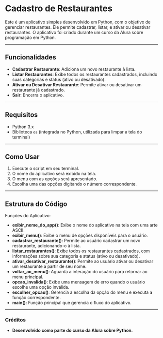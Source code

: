 # Cadastro de Restaurantes

Este é um aplicativo simples desenvolvido em Python, com o objetivo de gerenciar restaurantes. Ele permite cadastrar, listar, e ativar ou desativar restaurantes. O aplicativo foi criado durante um curso da Alura sobre programação em Python.

---
## Funcionalidades

- **Cadastrar Restaurante**: Adiciona um novo restaurante à lista.
- **Listar Restaurantes**: Exibe todos os restaurantes cadastrados, incluindo suas categorias e status (ativo ou desativado).
- **Ativar ou Desativar Restaurante**: Permite ativar ou desativar um restaurante já cadastrado.
- **Sair**: Encerra o aplicativo.
---
## Requisitos

- Python 3.x
- Biblioteca `os` (integrada no Python, utilizada para limpar a tela do terminal)
---
## Como Usar

1. Execute o script em seu terminal.
2. O nome do aplicativo será exibido na tela.
3. O menu com as opções será apresentado.
4. Escolha uma das opções digitando o número correspondente.
---
## Estrutura do Código
Funções do Aplicativo: 
- **exibir_nome_do_app()**: Exibe o nome do aplicativo na tela com uma arte ASCII.
- **exibir_menu()**: Exibe o menu de opções disponíveis para o usuário.
- **cadastrar_restaurante()**: Permite ao usuário cadastrar um novo restaurante, adicionando-o à lista.
- **listar_restaurantes()**: Exibe todos os restaurantes cadastrados, com informações sobre sua categoria e status (ativo ou desativado).
- **ativar_desativar_restaurante()**: Permite ao usuário ativar ou desativar um restaurante a partir de seu nome.
- **voltar_ao_menu()**: Aguarda a interação do usuário para retornar ao menu principal.
- **opcao_invalida()**: Exibe uma mensagem de erro quando o usuário escolhe uma opção inválida.
- **escolher_opcao()**: Gerencia a escolha da opção do menu e executa a função correspondente.
- **main()**: Função principal que gerencia o fluxo do aplicativo.
---
### Créditos

- **Desenvolvido como parte do curso da Alura sobre Python.**

